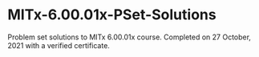 # MITx-6.00.01x-PSet-Solutions
Problem set solutions to MITx 6.00.01x course. Completed on 27 October, 2021 with a verified certificate.
